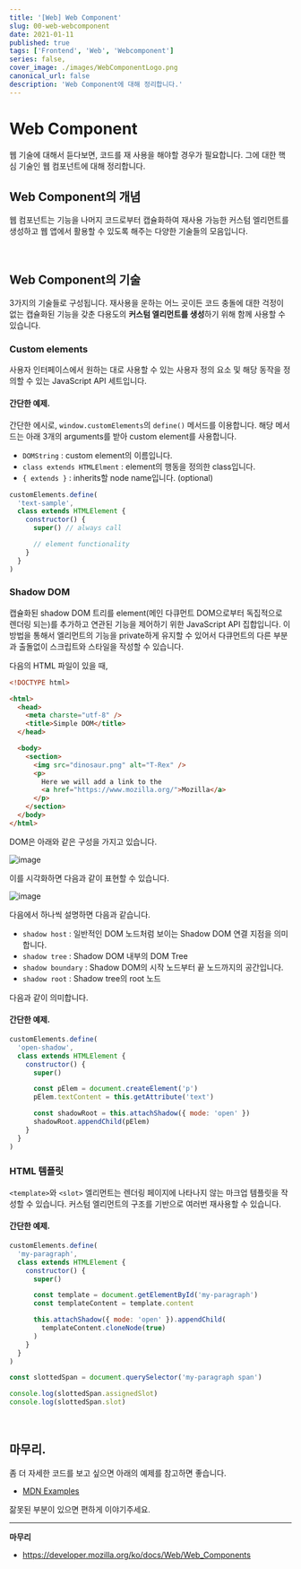 ```yaml
---
title: '[Web] Web Component'
slug: 00-web-webcomponent
date: 2021-01-11
published: true
tags: ['Frontend', 'Web', 'Webcomponent']
series: false,
cover_image: ./images/WebComponentLogo.png
canonical_url: false
description: 'Web Component에 대해 정리합니다.'
---
```


# Web Component

웹 기술에 대해서 듣다보면, 코드를 재 사용을 해야할 경우가 필요합니다. 그에 대한 핵심 기술인 웹 컴포넌트에 대해 정리합니다.

## Web Component의 개념

웹 컴포넌트는 기능을 나머지 코드로부터 캡슐화하여 재사용 가능한 커스텀 엘리먼트를 생성하고 웹 앱에서 활용할 수 있도록 해주는 다양한 기술들의 모음입니다.

<br/>

## Web Component의 기술

3가지의 기술들로 구성됩니다. 재사용을 운하는 어느 곳이든 코드 충돌에 대한 걱정이 없는 캡슐화된 기능을 갖춘 다용도의 **커스텀 엘리먼트를 생성**하기 위해 함께 사용할 수 있습니다.

### Custom elements

사용자 인터페이스에서 원하는 대로 사용할 수 있는 사용자 정의 요소 및 해당 동작을 정의할 수 있는 JavaScript API 세트입니다.

#### 간단한 예제.

간단한 에시로, `window.customElements`의 `define()` 메서드를 이용합니다. 해당 메서드는 아래 3개의 arguments를 받아 custom element를 사용합니다.

- `DOMString` : custom element의 이름입니다.
- `class extends HTMLElment` : element의 행동을 정의한 class입니다.
- `{ extends }` : inherits할 node name입니다. (optional)

```js
customElements.define(
  'text-sample',
  class extends HTMLElement {
    constructor() {
      super() // always call

      // element functionality
    }
  }
)
```

### Shadow DOM

캡슐화된 shadow DOM 트리를 element(메인 다큐먼트 DOM으로부터 독집적으로 렌더링 되는)를 추가하고 연관된 기능을 제어하기 위한 JavaScript API 집합입니다. 이 방법을 통해서 엘리먼트의 기능을 private하게 유지할 수 있어서 다큐먼트의 다른 부분과 출돌없이 스크립트와 스타일을 작성할 수 있습니다.

다음의 HTML 파일이 있을 때,

```html
<!DOCTYPE html>

<html>
  <head>
    <meta charste="utf-8" />
    <title>Simple DOM</title>
  </head>

  <body>
    <section>
      <img src="dinosaur.png" alt="T-Rex" />
      <p>
        Here we will add a link to the
        <a href="https://www.mozilla.org/">Mozilla</a>
      </p>
    </section>
  </body>
</html>
```

DOM은 아래와 같은 구성을 가지고 있습니다.

![image](https://user-images.githubusercontent.com/42582516/104188740-12db8480-545d-11eb-8bab-1655175db87f.png)

이를 시각화하면 다음과 같이 표현할 수 있습니다.

![image](https://user-images.githubusercontent.com/42582516/104189398-f3912700-545d-11eb-8b69-9d74a0dc71af.png)

다음에서 하나씩 설명하면 다음과 같습니다.

- `shadow host` : 일반적인 DOM 노드처럼 보이는 Shadow DOM 연결 지점을 의미합니다.
- `shadow tree` : Shadow DOM 내부의 DOM Tree
- `shadow boundary` : Shadow DOM의 시작 노드부터 끝 노드까지의 공간입니다.
- `shadow root` : Shadow tree의 root 노드

다음과 같이 의미합니다.

#### 간단한 예제.

```js
customElements.define(
  'open-shadow',
  class extends HTMLElement {
    constructor() {
      super()

      const pElem = document.createElement('p')
      pElem.textContent = this.getAttribute('text')

      const shadowRoot = this.attachShadow({ mode: 'open' })
      shadowRoot.appendChild(pElem)
    }
  }
)
```

### HTML 템플릿

`<template>`와 `<slot>` 엘리먼트는 렌더링 페이지에 나타나지 않는 마크업 템플릿을 작성할 수 있습니다. 커스텀 엘리먼트의 구조를 기반으로 여러번 재사용할 수 있습니다.

#### 간단한 예제.

```js
customElements.define(
  'my-paragraph',
  class extends HTMLElement {
    constructor() {
      super()

      const template = document.getElementById('my-paragraph')
      const templateContent = template.content

      this.attachShadow({ mode: 'open' }).appendChild(
        templateContent.cloneNode(true)
      )
    }
  }
)

const slottedSpan = document.querySelector('my-paragraph span')

console.log(slottedSpan.assignedSlot)
console.log(slottedSpan.slot)
```

<br/>

## 마무리.

좀 더 자세한 코드를 보고 싶으면 아래의 예제를 참고하면 좋습니다.

- [MDN Examples](https://github.com/mdn/web-components-examples/blob/master/composed-composed-path/main.js)

잚못된 부분이 있으면 편하게 이야기주세요.

---

**마무리**

- https://developer.mozilla.org/ko/docs/Web/Web_Components
